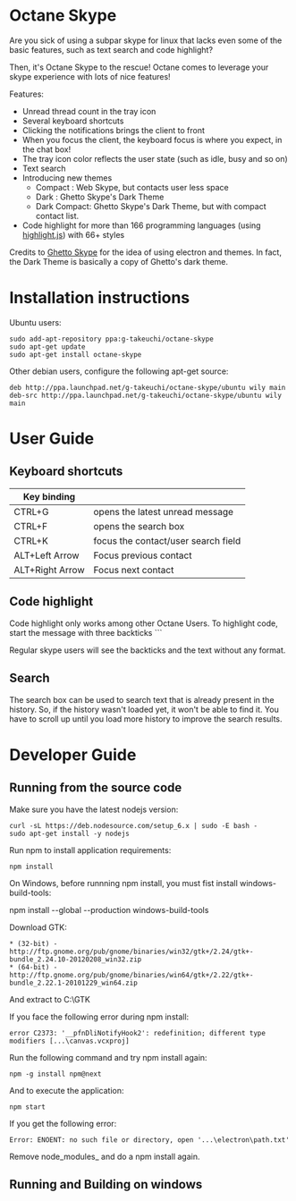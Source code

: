 # Octane Skype

Are you sick of using a subpar skype for linux that lacks even some of the basic features, such
as text search and code highlight? 

Then, it's Octane Skype to the rescue! Octane comes to leverage your skype experience with lots
of nice features!

Features:

- Unread thread count in the tray icon
- Several keyboard shortcuts
- Clicking the notifications brings the client to front
- When you focus the client, the keyboard focus is where you expect, in the chat box!
- The tray icon color reflects the user state (such as idle, busy and so on)
- Text search
- Introducing new themes
    - Compact  : Web Skype, but contacts user less space
    - Dark : Ghetto Skype's Dark Theme
    - Dark Compact: Ghetto Skype's Dark Theme, but with compact contact list.    
- Code highlight for more than 166 programming languages (using [highlight.js](https://highlightjs.org/)) with 66+ styles

Credits to [Ghetto Skype](https://github.com/stanfieldr/ghetto-skype/) for the idea of using electron and
themes. In fact, the Dark Theme is basically a copy of Ghetto's dark theme.

# Installation instructions

Ubuntu users:

```
sudo add-apt-repository ppa:g-takeuchi/octane-skype
sudo apt-get update
sudo apt-get install octane-skype
```

Other debian users, configure the following apt-get source:

```
deb http://ppa.launchpad.net/g-takeuchi/octane-skype/ubuntu wily main 
deb-src http://ppa.launchpad.net/g-takeuchi/octane-skype/ubuntu wily main 
```

# User Guide

## Keyboard shortcuts

| Key binding     |                                     |
|-----------------|-------------------------------------|
| CTRL+G          | opens the latest unread message     |
| CTRL+F          | opens the search box                |
| CTRL+K          | focus the contact/user search field |
| ALT+Left Arrow  | Focus previous contact              |
| ALT+Right Arrow | Focus next contact                  |

## Code highlight

Code highlight only works among other Octane Users. To highlight code, start the message with three backticks ```

Regular skype users will see the backticks and the text without any format.

## Search

The search box can be used to search text that is already present in the history. So, if the history wasn't 
loaded yet, it won't be able to find it. You have to scroll up until you load more history to improve the 
search results.

# Developer Guide

## Running from the source code

Make sure you have the latest nodejs version:

```
curl -sL https://deb.nodesource.com/setup_6.x | sudo -E bash -
sudo apt-get install -y nodejs
```

Run npm to install application requirements:
```
npm install
```

On Windows, before runnning npm install, you must fist install windows-build-tools:

npm install --global --production windows-build-tools

Download GTK:

    * (32-bit) - http://ftp.gnome.org/pub/gnome/binaries/win32/gtk+/2.24/gtk+-bundle_2.24.10-20120208_win32.zip
    * (64-bit) - http://ftp.gnome.org/pub/gnome/binaries/win64/gtk+/2.22/gtk+-bundle_2.22.1-20101229_win64.zip

And extract to C:\GTK

If you face the following error during npm install:

```
error C2373: '__pfnDliNotifyHook2': redefinition; different type modifiers [...\canvas.vcxproj]
```

Run the following command and try npm install again:

```
npm -g install npm@next 
```


And to execute the application:

```
npm start
```

If you get the following error:

```
Error: ENOENT: no such file or directory, open '...\electron\path.txt'
```

Remove node_modules_ and do a npm install again.

## Running and Building on windows

